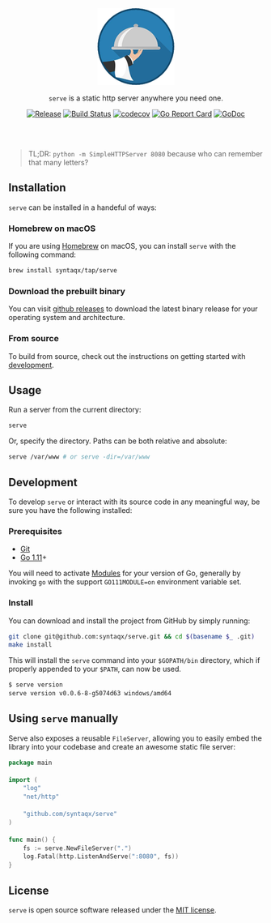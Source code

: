 <div align="center">

![img](assets/logo.png)

`serve` is a static http server anywhere you need one.

[homebrew]: https://brew.sh/
[git]:      https://git-scm.com/
[golang]:   https://golang.org/
[releases]: https://github.com/syntaqx/serve/releases
[modules]:  https://github.com/golang/go/wiki/Modules

[![Release](https://img.shields.io/github/release/syntaqx/serve.svg)][releases]
[![Build Status](https://travis-ci.org/syntaqx/serve.svg?branch=master)](https://travis-ci.org/syntaqx/serve)
[![codecov](https://codecov.io/gh/syntaqx/serve/branch/master/graph/badge.svg)](https://codecov.io/gh/syntaqx/serve)
[![Go Report Card](https://goreportcard.com/badge/github.com/syntaqx/serve)](https://goreportcard.com/report/github.com/syntaqx/serve)
[![GoDoc](https://godoc.org/github.com/syntaqx/serve?status.svg)](https://godoc.org/github.com/syntaqx/serve)

<br><br>

</div>

> TL;DR: `python -m SimpleHTTPServer 8080` because who can remember that many
> letters?

## Installation

`serve` can be installed in a handeful of ways:

### Homebrew on macOS

If you are using [Homebrew][] on macOS, you can install `serve` with the
following command:

```sh
brew install syntaqx/tap/serve
```

### Download the prebuilt binary

You can visit [github releases][releases] to download the latest binary release
for your operating system and architecture.

### From source

To build from source, check out the instructions on getting started with
[development](#development).

## Usage

Run a server from the current directory:

```sh
serve
```

Or, specify the directory. Paths can be both relative and absolute:

```sh
serve /var/www # or serve -dir=/var/www
```

## Development

To develop `serve` or interact with its source code in any meaningful way, be
sure you have the following installed:

### Prerequisites

- [Git][git]
- [Go 1.11][golang]+

You will need to activate [Modules][modules] for your version of Go, generally
by invoking `go` with the support `GO111MODULE=on` environment variable set.

### Install

You can download and install the project from GitHub by simply running:

```sh
git clone git@github.com:syntaqx/serve.git && cd $(basename $_ .git)
make install
```

This will install the `serve` command into your `$GOPATH/bin` directory, which
if properly appended to your `$PATH`, can now be used.

```sh
$ serve version
serve version v0.0.6-8-g5074d63 windows/amd64
```

## Using `serve` manually

Serve also exposes a reusable `FileServer`, allowing you to easily embed the
library into your codebase and create an awesome static file server:

```go
package main

import (
	"log"
	"net/http"

	"github.com/syntaqx/serve"
)

func main() {
	fs := serve.NewFileServer(".")
	log.Fatal(http.ListenAndServe(":8080", fs))
}
```

## License

[MIT]: https://opensource.org/licenses/MIT

`serve` is open source software released under the [MIT license][MIT].
